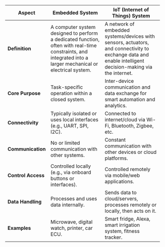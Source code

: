 | **Aspect**         | **Embedded System**                                                                                                                                         | **IoT (Internet of Things) System**                                                                                                                       |
| ------------------ | ----------------------------------------------------------------------------------------------------------------------------------------------------------- | --------------------------------------------------------------------------------------------------------------------------------------------------------- |
| **Definition**     | A computer system designed to perform a dedicated function, often with real-time constraints, and integrated into a larger mechanical or electrical system. | A network of embedded systems/devices with sensors, actuators, and connectivity to exchange data and enable intelligent decision-making via the internet. |
| **Core Purpose**   | Task-specific operation within a closed system.                                                                                                             | Inter-device communication and data exchange for smart automation and analytics.                                                                          |
| **Connectivity**   | Typically isolated or uses local interfaces (e.g., UART, SPI, I2C).                                                                                         | Connected to internet/cloud via Wi-Fi, Bluetooth, Zigbee, etc.                                                                                            |
| **Communication**  | No or limited communication with other systems.                                                                                                             | Constant communication with other devices or cloud platforms.                                                                                             |
| **Control Access** | Controlled locally (e.g., via onboard buttons or interfaces).                                                                                               | Controlled remotely via mobile/web applications.                                                                                                          |
| **Data Handling**  | Processes and uses data internally.                                                                                                                         | Sends data to cloud/servers, processes remotely or locally, then acts on it.                                                                              |
| **Examples**       | Microwave, digital watch, printer, car ECU.                                                                                                                 | Smart fridge, Alexa, smart irrigation system, fitness tracker.                                                                                            |
